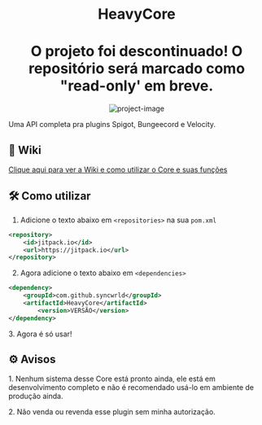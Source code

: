 <h1 align="center" id="title">HeavyCore</h1>

<h1 align="center">O projeto foi descontinuado! O repositório será marcado como "read-only' em breve.</h1>

<p align="center"><img src="https://socialify.git.ci/syncwrld/HeavyCore/image?description=1&amp;font=Inter&amp;language=1&amp;name=1&amp;owner=1&amp;pattern=Solid&amp;stargazers=1&amp;theme=Dark" alt="project-image"></p>

<p id="description">Uma API completa pra plugins Spigot, Bungeecord e Velocity.</p>

<h2>📕 Wiki</h2>
<p><a href="https://github.com/syncwrld/HeavyCore/wiki">Clique aqui para ver a Wiki e como utilizar o Core e suas funções</a></p>

<h2>🛠️ Como utilizar</h2>

1. Adicione o texto abaixo em `<repositories>` na sua `pom.xml`
```xml
<repository>
	<id>jitpack.io</id>
	<url>https://jitpack.io</url>
</repository>
```
2. Agora adicione o texto abaixo em `<dependencies>`
```xml
<dependency>
	<groupId>com.github.syncwrld</groupId>
	<artifactId>HeavyCore</artifactId>
        <version>VERSÃO</version>
</dependency>
```

<p>3. Agora é só usar!</p>

<h2>⚙ Avisos</h2>

<p>1. Nenhum sistema desse Core está pronto ainda, ele está em desenvolvimento completo e não é recomendado usá-lo em ambiente de produção ainda.</p>
<p>2. Não venda ou revenda esse plugin sem minha autorização.</p>
